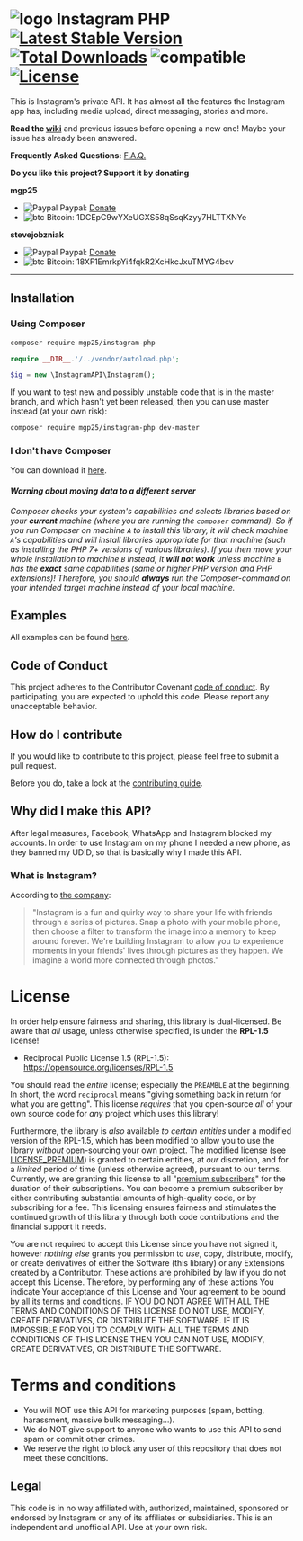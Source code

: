 # ![logo](/examples/assets/instagram.png) Instagram PHP [![Latest Stable Version](https://poser.pugx.org/mgp25/instagram-php/v/stable)](https://packagist.org/packages/mgp25/instagram-php) [![Total Downloads](https://poser.pugx.org/mgp25/instagram-php/downloads)](https://packagist.org/packages/mgp25/instagram-php) ![compatible](https://img.shields.io/badge/PHP%207-Compatible-brightgreen.svg) [![License](https://poser.pugx.org/mgp25/instagram-php/license)](https://packagist.org/packages/mgp25/instagram-php)

This is Instagram's private API. It has almost all the features the Instagram app has, including media upload, direct messaging, stories and more.

**Read the [wiki](https://github.com/mgp25/Instagram-API/wiki)** and previous issues before opening a new one! Maybe your issue has already been answered.

**Frequently Asked Questions:** [F.A.Q.](https://github.com/mgp25/Instagram-API/wiki/FAQ)

**Do you like this project? Support it by donating**

**mgp25**

- ![Paypal](https://raw.githubusercontent.com/reek/anti-adblock-killer/gh-pages/images/paypal.png) Paypal: [Donate](https://www.paypal.com/cgi-bin/webscr?cmd=_s-xclick&hosted_button_id=5ATYY8H9MC96E)
- ![btc](https://raw.githubusercontent.com/reek/anti-adblock-killer/gh-pages/images/bitcoin.png) Bitcoin: 1DCEpC9wYXeUGXS58qSsqKzyy7HLTTXNYe

**stevejobzniak**

- ![Paypal](https://raw.githubusercontent.com/reek/anti-adblock-killer/gh-pages/images/paypal.png) Paypal: [Donate](https://www.paypal.me/Armindale/0usd)
- ![btc](https://raw.githubusercontent.com/reek/anti-adblock-killer/gh-pages/images/bitcoin.png) Bitcoin: 18XF1EmrkpYi4fqkR2XcHkcJxuTMYG4bcv

----------
## Installation

### Using Composer

```sh
composer require mgp25/instagram-php
```

```php
require __DIR__.'/../vendor/autoload.php';

$ig = new \InstagramAPI\Instagram();
```

If you want to test new and possibly unstable code that is in the master branch, and which hasn't yet been released, then you can use master instead (at your own risk):

```sh
composer require mgp25/instagram-php dev-master
```

### I don't have Composer

You can download it [here](https://getcomposer.org/download/).

#### _Warning about moving data to a different server_

_Composer checks your system's capabilities and selects libraries based on your **current** machine (where you are running the `composer` command). So if you run Composer on machine `A` to install this library, it will check machine `A`'s capabilities and will install libraries appropriate for that machine (such as installing the PHP 7+ versions of various libraries). If you then move your whole installation to machine `B` instead, it **will not work** unless machine `B` has the **exact** same capabilities (same or higher PHP version and PHP extensions)! Therefore, you should **always** run the Composer-command on your intended target machine instead of your local machine._

## Examples

All examples can be found [here](https://github.com/mgp25/Instagram-API/tree/master/examples).

## Code of Conduct

This project adheres to the Contributor Covenant [code of conduct](CODE_OF_CONDUCT.md).
By participating, you are expected to uphold this code.
Please report any unacceptable behavior.

## How do I contribute

If you would like to contribute to this project, please feel free to submit a pull request.

Before you do, take a look at the [contributing guide](https://github.com/mgp25/Instagram-API/blob/master/CONTRIBUTING.md).

## Why did I make this API?

After legal measures, Facebook, WhatsApp and Instagram blocked my accounts.
In order to use Instagram on my phone I needed a new phone, as they banned my UDID, so that is basically why I made this API.

### What is Instagram?
According to [the company](https://instagram.com/about/faq/):

> "Instagram is a fun and quirky way to share your life with friends through a series of pictures. Snap a photo with your mobile phone, then choose a filter to transform the image into a memory to keep around forever. We're building Instagram to allow you to experience moments in your friends' lives through pictures as they happen. We imagine a world more connected through photos."

# License

In order help ensure fairness and sharing, this library is dual-licensed. Be
aware that _all_ usage, unless otherwise specified, is under the **RPL-1.5**
license!

- Reciprocal Public License 1.5 (RPL-1.5): https://opensource.org/licenses/RPL-1.5

You should read the _entire_ license; especially the `PREAMBLE` at the
beginning. In short, the word `reciprocal` means "giving something back in
return for what you are getting". This license _requires_ that you open-source
_all_ of your own source code for _any_ project which uses this library!

Furthermore, the library is _also_ available _to certain entities_ under a
modified version of the RPL-1.5, which has been modified to allow you to use the
library _without_ open-sourcing your own project. The modified license
(see [LICENSE_PREMIUM](https://github.com/mgp25/Instagram-API/blob/master/LICENSE_PREMIUM))
is granted to certain entities, at _our_ discretion, and for a _limited_ period
of time (unless otherwise agreed), pursuant to our terms. Currently, we are
granting this license to all
"[premium subscribers](https://github.com/mgp25/Instagram-API/issues/1231)" for
the duration of their subscriptions. You can become a premium subscriber by
either contributing substantial amounts of high-quality code, or by subscribing
for a fee. This licensing ensures fairness and stimulates the continued growth
of this library through both code contributions and the financial support it
needs.

You are not required to accept this License since you have not signed it,
however _nothing else_ grants you permission to _use_, copy, distribute, modify,
or create derivatives of either the Software (this library) or any Extensions
created by a Contributor. These actions are prohibited by law if you do not
accept this License. Therefore, by performing any of these actions You indicate
Your acceptance of this License and Your agreement to be bound by all its terms
and conditions. IF YOU DO NOT AGREE WITH ALL THE TERMS AND CONDITIONS OF THIS
LICENSE DO NOT USE, MODIFY, CREATE DERIVATIVES, OR DISTRIBUTE THE SOFTWARE. IF
IT IS IMPOSSIBLE FOR YOU TO COMPLY WITH ALL THE TERMS AND CONDITIONS OF THIS
LICENSE THEN YOU CAN NOT USE, MODIFY, CREATE DERIVATIVES, OR DISTRIBUTE THE
SOFTWARE.

# Terms and conditions

- You will NOT use this API for marketing purposes (spam, botting, harassment, massive bulk messaging...).
- We do NOT give support to anyone who wants to use this API to send spam or commit other crimes.
- We reserve the right to block any user of this repository that does not meet these conditions.

## Legal

This code is in no way affiliated with, authorized, maintained, sponsored or endorsed by Instagram or any of its affiliates or subsidiaries. This is an independent and unofficial API. Use at your own risk.
